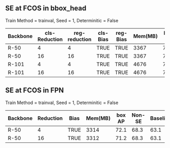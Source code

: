 ## SE at FCOS in bbox_head 
Train Method = trainval,  Seed = 1,   Determinitic = False 

| Backbone | cls-Reduction | reg-reduction | cls-Bias | reg-Bias | Mem(MB) | box AP | Non-SE | Baseline |
|----------|---------------|---------------|----------|----------|---------|--------|--------|----------|
| R-50     | 4             | 4             | TRUE     | TRUE     | 3367    | 71.0   | 68.3   | 63.1     |
| R-50     | 16            | 16            | TRUE     | TRUE     | 3367    | 71.6   | 68.3   | 63.1     |
| R-101    | 4             | 4             | TRUE     | TRUE     | 4676    | 72.5   | 68.3   | 63.1     |
| R-101    | 16            | 16            | TRUE     | TRUE     | 4676    | 72.4   | 68.3   | 63.1     |

## SE at FCOS in FPN 
Train Method = trainval,  Seed = 1,   Determinitic = False 

| Backbone | Reduction | Bias | Mem(MB) | box AP | Non-SE | Baseline |
|----------|-----------|------|---------|--------|--------|----------|
| R-50     | 4         | TRUE | 3314    | 72.1   | 68.3   | 63.1     |
| R-50     | 16        | TRUE | 3312    | 71.2   | 68.3   | 63.1     |
